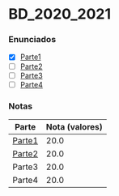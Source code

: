 # BD_2020_2021

### Enunciados

- [x] [Parte1](Entrega1/BD%202021%20Enunciado%20Projeto%20-%20Parte%201.pdf)
- [ ] [Parte2](Entrega2/BD%202021%20Enunciado%20Projeto%20-%20Parte%202.pdf)
- [ ] [Parte3](Entrega3/BD%202021%20Enunciado%20Projeto%20-%20Parte%203.pdf)
- [ ] [Parte4](Entrega4/BD%202021%20Enunciado%20Projeto%20-%20Parte%204.pdf)

### Notas

| Parte                                      | Nota (valores) |
| ------------------------------------------ | -------------- |
| [Parte1](Entrega1/Relatório_G50_BD_P1.pdf) | 20.0           |
| [Parte2](Entrega2/entrega-02-50.pdf)        | 20.0           |
| Parte3                                     | 20.0           |
| Parte4                                     | 20.0           |
